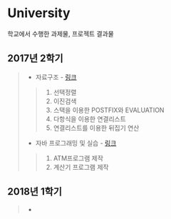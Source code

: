 # University
학교에서 수행한 과제물, 프로젝트 결과물

## 2017년 2학기
> * 자료구조 - [링크](https://github.com/hwanghee1/University/tree/main/2017_2/%EC%9E%90%EB%A3%8C%EA%B5%AC%EC%A1%B0)
>> 1. 선택정렬
>> 2. 이진검색
>> 3. 스택을 이용한 POSTFIX와 EVALUATION
>> 4. 다항식을 이용한 연결리스트
>> 5. 연결리스트를 이용한 뒤집기 연산
> * 자바 프로그래밍 및 실습 - [링크](https://github.com/hwanghee1/University/tree/main/2017_2/%EC%9E%90%EB%B0%94%20%ED%94%84%EB%A1%9C%EA%B7%B8%EB%9E%98%EB%B0%8D%20%EB%B0%8F%20%EC%8B%A4%EC%8A%B5)
>> 1. ATM프로그램 제작
>> 2. 계산기 프로그램 제작

## 2018년 1학기
> * 
